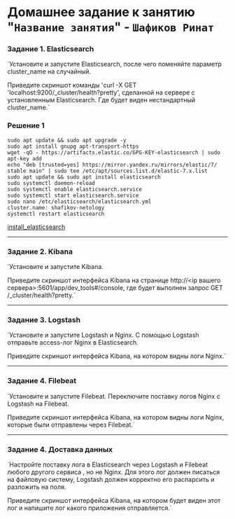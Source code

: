 # Домашнее задание к занятию "`Название занятия`" - `Шафиков Ринат`


### Задание 1. Elasticsearch

`Установите и запустите Elasticsearch, после чего поменяйте параметр cluster_name на случайный.

Приведите скриншот команды 'curl -X GET 'localhost:9200/_cluster/health?pretty', сделанной на сервере с установленным Elasticsearch. Где будет виден нестандартный cluster_name.`

### Решение 1

```
sudo apt update && sudo apt upgrade -y
sudo apt install gnupg apt-transport-https
wget -qO - https://artifacts.elastic.co/GPG-KEY-elasticsearch | sudo apt-key add
echo "deb [trusted=yes] https://mirror.yandex.ru/mirrors/elastic/7/ stable main" | sudo tee /etc/apt/sources.list.d/elastic-7.x.list
sudo apt update && sudo apt install elasticsearch
sudo systemctl daemon-reload
sudo systemctl enable elasticsearch.service
sudo systemctl start elasticsearch.service
sudo nano /etc/elasticsearch/elasticsearch.yml
cluster.name: shafikov-netology
systemctl restart elasticsearch
```
[install_elasticsearch](img/install_elasticsearch.png)

---

### Задание 2. Kibana

`Установите и запустите Kibana.

Приведите скриншот интерфейса Kibana на странице http://<ip вашего сервера>:5601/app/dev_tools#/console, где будет выполнен запрос GET /_cluster/health?pretty.`

---

### Задание 3. Logstash

`Установите и запустите Logstash и Nginx. С помощью Logstash отправьте access-лог Nginx в Elasticsearch.

Приведите скриншот интерфейса Kibana, на котором видны логи Nginx.`

---

### Задание 4. Filebeat

`Установите и запустите Filebeat. Переключите поставку логов Nginx с Logstash на Filebeat.

Приведите скриншот интерфейса Kibana, на котором видны логи Nginx, которые были отправлены через Filebeat.`

---

### Задание 4. Доставка данных

`Настройте поставку лога в Elasticsearch через Logstash и Filebeat любого другого сервиса , но не Nginx. Для этого лог должен писаться на файловую систему, Logstash должен корректно его распарсить и разложить на поля.

Приведите скриншот интерфейса Kibana, на котором будет виден этот лог и напишите лог какого приложения отправляется.`
